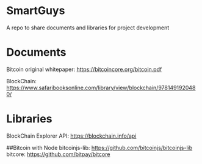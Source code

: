 # SmartGuys
A repo to share documents and libraries for project development

#  Documents

Bitcoin original whitepaper: https://bitcoincore.org/bitcoin.pdf

BlockChain: https://www.safaribooksonline.com/library/view/blockchain/9781491920480/

# Libraries

BlockChain Explorer API: https://blockchain.info/api

##Bitcoin with Node
bitcoinjs-lib: https://github.com/bitcoinjs/bitcoinjs-lib
bitcore: https://github.com/bitpay/bitcore


